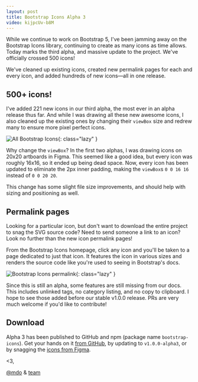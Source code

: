 ```yaml
---
layout: post
title: Bootstrap Icons Alpha 3
video: kijpcUv-b8M
---
```


While we continue to work on Bootstrap 5, I've been jamming away on the Bootstrap Icons library, continuing to create as many icons as time allows. Today marks the third alpha, and massive update to the project. We've officially crossed 500 icons!

We've cleaned up existing icons, created new permalink pages for each and every icon, and added hundreds of new icons—all in one release.

## 500+ icons!

I've added 221 new icons in our third alpha, the most ever in an alpha release thus far. And while I was drawing all these new awesome icons, I also cleaned up the existing ones by changing their `viewBox` size and redrew many to ensure more pixel perfect icons.

![All Bootstrap Icons](/assets/img/2020/03/bootstrap-icons-alpha3-all.png){: class="lazy" }

Why change the `viewBox`? In the first two alphas, I was drawing icons on 20x20 artboards in Figma. This seemed like a good idea, but every icon was roughly 16x16, so it ended up being dead space. Now, every icon has been updated to eliminate the 2px inner padding, making the `viewBox`s `0 0 16 16` instead of `0 0 20 20`.

This change has some slight file size improvements, and should help with sizing and positioning as well.

## Permalink pages

Looking for a particular icon, but don't want to download the entire project to snag the SVG source code? Need to send someone a link to an icon? Look no further than the new icon permalink pages!

From the Bootstrap Icons homepage, click any icon and you'll be taken to a page dedicated to just that icon. It features the icon in various sizes and renders the source code like you're used to seeing in Bootstrap's docs.

![Bootstrap Icons permalink](/assets/img/2020/03/bootstrap-icons-alpha3-permalink.png){: class="lazy" }

Since this is still an alpha, some features are still missing from our docs. This includes unlinked tags, no category listing, and no copy to clipboard. I hope to see those added before our stable v1.0.0 release. PRs are very much welcome if you'd like to contribute!

## Download

Alpha 3 has been published to GitHub and npm (package name `bootstrap-icons`). Get your hands on it [from GitHub](https://github.com/twbs/icons/releases), by updating to `v1.0.0-alpha3`, or by snagging the [icons from Figma](https://www.figma.com/file/NKZWcfR2T3FU0I7fNLqFvI/Bootstrap-Icons-v1.0.0-alpha3).

<3,<br>

[@mdo](https://github.com/mdo) & [team](https://github.com/twbs)
